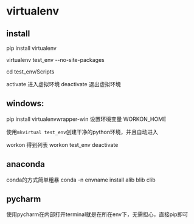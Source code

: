# virtualenv

## install

pip install virtualenv

virtualenv test_env --no-site-packages

cd test_env/Scripts

activate 进入虚拟环境
deactivate 退出虚拟环境


## windows:

pip install virtualenvwrapper-win
设置环境变量 WORKON_HOME

使用`mkvirtual test_env`创建干净的python环境，并且自动进入

workon 得到列表
workon test_env
deactivate

## anaconda
conda的方式简单粗暴
conda -n envname install alib blib clib

## pycharm
使用pycharm在内部打开terminal就是在所在env下，无需担心，直接pip即可
